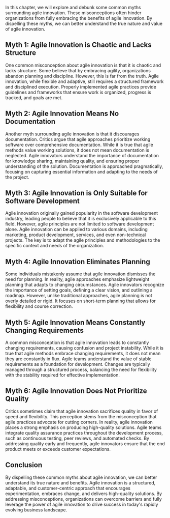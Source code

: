 
In this chapter, we will explore and debunk some common myths surrounding agile innovation. These misconceptions often hinder organizations from fully embracing the benefits of agile innovation. By dispelling these myths, we can better understand the true nature and value of agile innovation.

Myth 1: Agile Innovation is Chaotic and Lacks Structure
-------------------------------------------------------

One common misconception about agile innovation is that it is chaotic and lacks structure. Some believe that by embracing agility, organizations abandon planning and discipline. However, this is far from the truth. Agile innovation, while flexible and adaptive, still requires a structured framework and disciplined execution. Properly implemented agile practices provide guidelines and frameworks that ensure work is organized, progress is tracked, and goals are met.

Myth 2: Agile Innovation Means No Documentation
-----------------------------------------------

Another myth surrounding agile innovation is that it discourages documentation. Critics argue that agile approaches prioritize working software over comprehensive documentation. While it is true that agile methods value working solutions, it does not mean documentation is neglected. Agile innovators understand the importance of documentation for knowledge sharing, maintaining quality, and ensuring proper understanding of the solution. Documentation is approached pragmatically, focusing on capturing essential information and adapting to the needs of the project.

Myth 3: Agile Innovation is Only Suitable for Software Development
------------------------------------------------------------------

Agile innovation originally gained popularity in the software development industry, leading people to believe that it is exclusively applicable to this field. However, agile principles are not limited to software development alone. Agile innovation can be applied to various domains, including marketing, product development, services, and even non-technical projects. The key is to adapt the agile principles and methodologies to the specific context and needs of the organization.

Myth 4: Agile Innovation Eliminates Planning
--------------------------------------------

Some individuals mistakenly assume that agile innovation dismisses the need for planning. In reality, agile approaches emphasize lightweight planning that adapts to changing circumstances. Agile innovators recognize the importance of setting goals, defining a clear vision, and outlining a roadmap. However, unlike traditional approaches, agile planning is not overly detailed or rigid. It focuses on short-term planning that allows for flexibility and course correction.

Myth 5: Agile Innovation Means Constantly Changing Requirements
---------------------------------------------------------------

A common misconception is that agile innovation leads to constantly changing requirements, causing confusion and project instability. While it is true that agile methods embrace changing requirements, it does not mean they are constantly in flux. Agile teams understand the value of stable requirements as a foundation for development. Changes are typically managed through a structured process, balancing the need for flexibility with the stability required for effective implementation.

Myth 6: Agile Innovation Does Not Prioritize Quality
----------------------------------------------------

Critics sometimes claim that agile innovation sacrifices quality in favor of speed and flexibility. This perception stems from the misconception that agile practices advocate for cutting corners. In reality, agile innovation places a strong emphasis on producing high-quality solutions. Agile teams integrate quality assurance practices throughout the development process, such as continuous testing, peer reviews, and automated checks. By addressing quality early and frequently, agile innovators ensure that the end product meets or exceeds customer expectations.

Conclusion
----------

By dispelling these common myths about agile innovation, we can better understand its true nature and benefits. Agile innovation is a structured, adaptable, and customer-centric approach that encourages experimentation, embraces change, and delivers high-quality solutions. By addressing misconceptions, organizations can overcome barriers and fully leverage the power of agile innovation to drive success in today's rapidly evolving business landscape.
